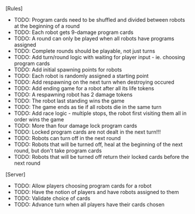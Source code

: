[Rules]
* TODO: Program cards need to be shuffled and divided between robots at the beginning of a round
* TODO: Each robot gets 9-damage program cards
* TODO: A round can only be played when all robots have programs assigned
* TODO: Complete rounds should be playable, not just turns
* TODO: Add turn/round logic with waiting for player input - ie. choosing program cards
* TODO: Add initial spawning points for robots
* TODO: Each robot is randomly assigned a starting point
* TODO: Add respawning on the next turn when destroying occured
* TODO: Add ending game for a robot after all its life tokens
* TODO: A respawning robot has 2 damage tokens
* TODO: The robot last standing wins the game
* TODO: The game ends as tie if all robots die in the same turn
* TODO: Add race logic - multiple stops, the robot first visiting them all in order wins the game
* TODO: More than four damage lock program cards
* TODO: Locked program cards are not dealt in the next turn!!!
* TODO: Robots can turn off in the next round
* TODO: Robots that will be turned off, heal at the beginning of the next round, but don't take program cards
* TODO: Robots that will be turned off return their locked cards before the next round

[Server]
* TODO: Allow players choosing program cards for a robot
* TODO: Have the notion of players and have robots assigned to them
* TODO: Validate choice of cards
* TODO: Advance turn when all players have their cards chosen
